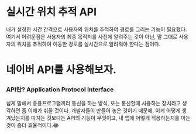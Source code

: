 # 실시간 위치 추적 API

내가 설정한 시간 간격으로 사용자의 위치를 추적하여 경로를 그리는 기능이 필요했다. 여기서 어려운점은 사용자의 최종 목적지를 사전에 알려주는 것이 아닌, 말 그대로 사용자의 위치를 추적하여 이동한 경로를 실시간으로 알려줘야 한다는 점이다.


# 네이버 API를 사용해보자.

### API란? Application Protocol Interface

쉽게 말해서 응용프로그램끼리 통신을 하는 방식, 또는 통신할때 사용하는 장치라고 생각하면 좀 이해가 쉬울 것이다. 개발자들이 만들어 놓은 것이기 때문에, 이게 어떻게 생겨났는지를 따지는 것보다는 API의 기능이 무엇이고, 내 앱에 어떻게 적용하는지를 아는 것이 좀더 효율적이다.😂
